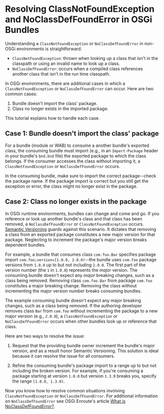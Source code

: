 # Resolving ClassNotFoundException and NoClassDefFoundError in OSGi Bundles [](id=resolving-classnotfoundexception-and-noclassdeffounderror-in-osgi-bundles)

Understanding a `ClassNotFoundException` or `NoClassDefFoundError` in non-OSGi
environments is straightforward. 

-   `ClassNotFoundException`: thrown when looking up a class that isn't in the
    classpath or using an invalid name to look up a class.
-   `NoClassDefFoundError`: occurs when a compiled class references
    another class that isn't in the run time classpath.

In OSGi environments, there are additional cases in which a
`ClassNotFoundException` or `NoClassDefFoundError` can occur. Here are two
common cases:

1.  Bundle doesn't import the class' package.
2.  Class no longer exists in the imported package.

This tutorial explains how to handle each case.

## Case 1: Bundle doesn't import the class' package [](id=case-1-bundle-doesnt-import-the-class-package)

For a bundle (module or WAB) to consume a another bundle's exported class, the consuming bundle
must import (e.g., in an
`Import-Package` header in your bundle's `bnd.bnd` file) the exported package to which the class belongs. If the consumer
accesses the class without importing it, a `ClassNotFoundException` or
`NoClassDefFoundError` occurs.

In the consuming bundle, make sure to import the correct package--check the
package name. If the package import is correct but you still get the exception
or error, the class might no longer exist in the package.

## Case 2: Class no longer exists in the package [](id=case-2-class-no-longer-exists-in-the-package)

In OSGi runtime environments, bundles can change and come and go. If you
reference or look up another bundle's class and that class has been removed, a
`NoClassDefFoundError` or `ClassNotFoundException` occurs.
[Semantic Versioning](http://semver.org/) guards against this scenario. It
dictates that removing a class from an exported package constitutes a new major
version for that package. Neglecting to increment the package's major version
breaks dependent bundles. 

For example, a bundle that consumes class `com.foo.Bar` specifies package import
`com.foo;version=[1.0.0, 2.0.0)`--the bundle uses `com.foo` package versions
from `1.0.0` up to but not including `2.0.0`. The first part of the version
number (the `1` in `1.0.0`) represents the *major* version. The consuming bundle
doesn't expect any *major* breaking changes, such as a class being removed.
Removing class `com.foo.Bar` from package `com.foo` constitutes a major breaking
change. Removing the class without incrementing the major version number breaks
consuming bundles. 

The example consuming bundle doesn't expect any major breaking changes, such as
a class being removed. If the authoring developer removes class `Bar` from
`com.foo` without incrementing the package to a new major version (e.g.,
`2.0.0`), a `ClassNotFoundException` or `NoClassDefFoundError` occurs when other
bundles look up or reference that class.

Here are two ways to resolve the issue:

1.  Request that the providing bundle owner 
    increment the bundle's major version, and as a result honor Semantic
    Versioning. This solution is ideal because it can resolve the issue for all
    consumers. 

2.  Refine the consuming bundle's package import to a range up to but not 
    including the broken version. For example, if you're consuming a package
    starting at version `1.0.0` but version `1.3.0` breaks you, specify the
    range `[1.0.0, 1.3.0)`.

Now you know how to resolve common situations involving `ClassNotFoundException`
or `NoClassDefFoundError`. For additional information on `NoClassDefFoundError`
see OSGi Enroute's article
[What is NoClassDefFoundError?](http://enroute.osgi.org/faq/class-not-found-exception.html).
